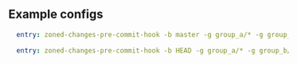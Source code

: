 
## Example configs

```yaml
  entry: zoned-changes-pre-commit-hook -b master -g group_a/* -g group_subdirs/(**)/*
```

```yaml
  entry: zoned-changes-pre-commit-hook -b HEAD -g group_a/* -g group_b/* -g *
```

